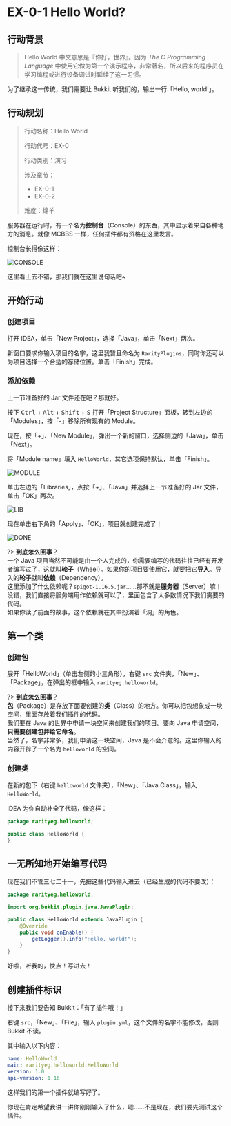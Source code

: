 # EX-0-1 Hello World?

## 行动背景

> Hello World 中文意思是『你好，世界』。因为 *The C Programming Language* 中使用它做为第一个演示程序，非常著名，所以后来的程序员在学习编程或进行设备调试时延续了这一习惯。

为了继承这一传统，我们需要让 Bukkit 听我们的，输出一行「Hello, world!」。

## 行动规划

> 行动名称：Hello World
>
> 行动代号：EX-0
>
> 行动类别：演习
>
> 涉及章节：
>
> - EX-0-1
> - EX-0-2
>
> 难度：绵羊

服务器在运行时，有一个名为**控制台**（Console）的东西，其中显示着来自各种地方的消息。就像 MCBBS 一样，任何插件都有资格在这里发言。 

控制台长得像这样：

![CONSOLE](https://www.picbed.cn/images/2021/02/14/imagecbafe042724b42ae.png)

这里看上去不错，那我们就在这里说句话吧~

## 开始行动

### 创建项目

打开 IDEA，单击「New Project」，选择「Java」，单击「Next」两次。

新窗口要求你输入项目的名字，这里我暂且命名为 `RarityPlugins`，同时你还可以为项目选择一个合适的存储位置。单击「Finish」完成。

### 添加依赖

上一节准备好的 Jar 文件还在吧？那就好。

按下 <kbd>Ctrl</kbd> + <kbd>Alt</kbd> + <kbd>Shift</kbd> + <kbd>S</kbd> 打开「Project Structure」面板，转到左边的「Modules」，按「-」移除所有现有的 Module。

现在，按「+」、「New Module」，弹出一个新的窗口，选择侧边的「Java」，单击「Next」。

将「Module name」填入 `HelloWorld`，其它选项保持默认，单击「Finish」。

![MODULE](https://i.loli.net/2021/01/31/Az28OC17rdusqHE.png)

单击左边的「Libraries」，点按「+」、「Java」并选择上一节准备好的 Jar 文件，单击「OK」两次。

![LIB](https://i.loli.net/2021/01/31/A3TiU9owL54CWBv.png)

现在单击右下角的「Apply」、「OK」，项目就创建完成了！

![DONE](https://i.loli.net/2021/01/31/VKyYlBIqQPjMfNX.png)

?> **到底怎么回事**？<br/>一个 Java 项目当然不可能是由一个人完成的，你需要编写的代码往往已经有开发者编写过了，这就叫**轮子**（Wheel）。如果你的项目要使用它，就要把它**导入**。导入的**轮子**就叫**依赖**（Dependency）。<br/>这里添加了什么依赖呢？`spigot-1.16.5.jar`……那不就是**服务器**（Server）嘛！<br/>没错，我们直接将服务端用作依赖就可以了，里面包含了大多数情况下我们需要的代码。<br/>如果你读了前面的故事，这个依赖就在其中扮演着「洞」的角色。

## 第一个类

### 创建包

展开「HelloWorld」（单击左侧的小三角形），右键 `src` 文件夹，「New」、「Package」，在弹出的框中输入 `rarityeg.helloworld`。

?> **到底怎么回事**？<br/>**包**（Package）是存放下面要创建的**类**（Class）的地方。你可以把包想象成一块空间，里面存放着我们插件的代码。<br/>我们要在 Java 的世界中申请一块空间来创建我们的项目。要向 Java 申请空间，**只需要创建包并给它命名**。<br/>当然了，名字非常多，我们申请这一块空间，Java 是不会介意的。这里你输入的内容开辟了一个名为 `helloworld` 的空间。

### 创建类

在新的包下（右键 `helloworld` 文件夹），「New」、「Java Class」，输入 `HelloWorld`。

IDEA 为你自动补全了代码，像这样：

```java
package rarityeg.helloworld;

public class HelloWorld {
}
```

## 一无所知地开始编写代码

现在我们不管三七二十一，先把这些代码输入进去（已经生成的代码不要改）：

```java
package rarityeg.helloworld;

import org.bukkit.plugin.java.JavaPlugin;

public class HelloWorld extends JavaPlugin {
    @Override
    public void onEnable() {
        getLogger().info("Hello, world!");
    }
}
```

好啦，听我的，快点！写进去！

## 创建插件标识

接下来我们要告知 Bukkit：「有了插件哦！」

右键 `src`，「New」、「File」，输入 `plugin.yml`，这个文件的名字不能修改，否则 Bukkit 不读。

其中输入以下内容：

```yaml
name: HelloWorld
main: rarityeg.helloworld.HelloWorld
version: 1.0
api-version: 1.16
```

这样我们的第一个插件就编写好了。

你现在肯定希望我讲一讲你刚刚输入了什么，嗯……不是现在，我们要先测试这个插件。